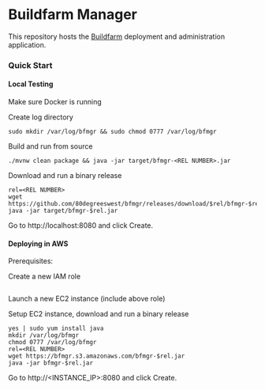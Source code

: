 # Buildfarm Manager

This repository hosts the [Buildfarm](https://github.com/bazelbuild/bazel-buildfarm) deployment and administration application.

### Quick Start

#### Local Testing

Make sure Docker is running

Create log directory

```
sudo mkdir /var/log/bfmgr && sudo chmod 0777 /var/log/bfmgr
```

Build and run from source

```
./mvnw clean package && java -jar target/bfmgr-<REL NUMBER>.jar
```

Download and run a binary release

```
rel=<REL NUMBER>
wget https://github.com/80degreeswest/bfmgr/releases/download/$rel/bfmgr-$rel.jar
java -jar target/bfmgr-$rel.jar
```

Go to http://localhost:8080 and click Create.

#### Deploying in AWS

Prerequisites:

Create a new IAM role

```

```

Launch a new EC2 instance (include above role)

Setup EC2 instance, download and run a binary release

```
yes | sudo yum install java
mkdir /var/log/bfmgr
chmod 0777 /var/log/bfmgr
rel=<REL NUMBER>
wget https://bfmgr.s3.amazonaws.com/bfmgr-$rel.jar
java -jar bfmgr-$rel.jar
```

Go to http://<INSTANCE_IP>:8080 and click Create.